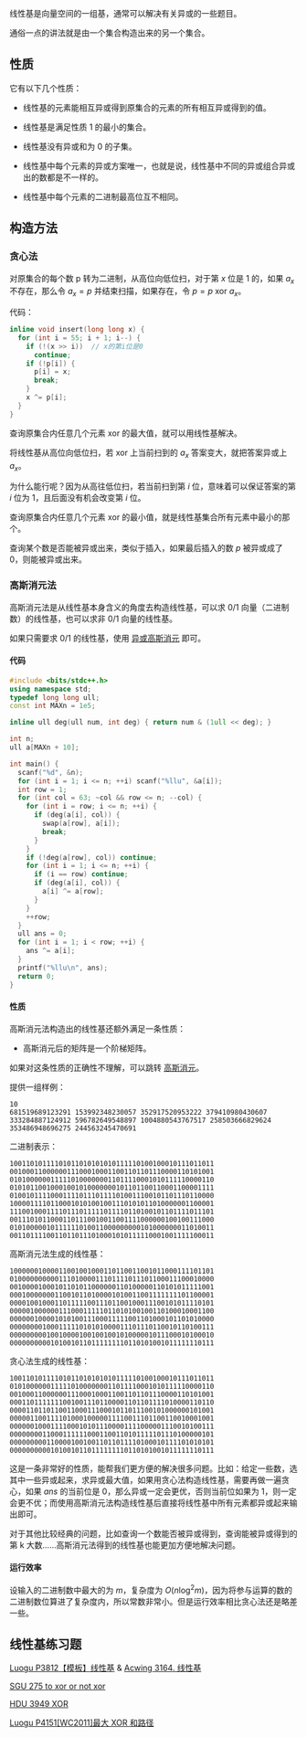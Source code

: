 线性基是向量空间的一组基，通常可以解决有关异或的一些题目。

通俗一点的讲法就是由一个集合构造出来的另一个集合。

## 性质

它有以下几个性质：

- 线性基的元素能相互异或得到原集合的元素的所有相互异或得到的值。

- 线性基是满足性质 1 的最小的集合。

- 线性基没有异或和为 0 的子集。

- 线性基中每个元素的异或方案唯一，也就是说，线性基中不同的异或组合异或出的数都是不一样的。

- 线性基中每个元素的二进制最高位互不相同。

## 构造方法

### 贪心法

对原集合的每个数 p 转为二进制，从高位向低位扫，对于第 $x$ 位是 1 的，如果 $a_x$ 不存在，那么令 $a_x=p$ 并结束扫描，如果存在，令 $p=p~\text{xor}~a_x$。

代码：

```cpp
inline void insert(long long x) {
  for (int i = 55; i + 1; i--) {
    if (!(x >> i))  // x的第i位是0
      continue;
    if (!p[i]) {
      p[i] = x;
      break;
    }
    x ^= p[i];
  }
}
```

查询原集合内任意几个元素 xor 的最大值，就可以用线性基解决。

将线性基从高位向低位扫，若 xor 上当前扫到的 $a_x$ 答案变大，就把答案异或上 $a_x$。

为什么能行呢？因为从高往低位扫，若当前扫到第 $i$ 位，意味着可以保证答案的第 $i$ 位为 1，且后面没有机会改变第 $i$ 位。

查询原集合内任意几个元素 xor 的最小值，就是线性基集合所有元素中最小的那个。

查询某个数是否能被异或出来，类似于插入，如果最后插入的数 $p$ 被异或成了 0，则能被异或出来。

### 高斯消元法

高斯消元法是从线性基本身含义的角度去构造线性基，可以求 $0/1$ 向量（二进制数）的线性基，也可以求非 $0/1$ 向量的线性基。

如果只需要求 $0/1$ 的线性基，使用 [异或高斯消元](./gauss.md#_17) 即可。

#### 代码

```cpp
#include <bits/stdc++.h>
using namespace std;
typedef long long ull;
const int MAXn = 1e5;

inline ull deg(ull num, int deg) { return num & (1ull << deg); }

int n;
ull a[MAXn + 10];

int main() {
  scanf("%d", &n);
  for (int i = 1; i <= n; ++i) scanf("%llu", &a[i]);
  int row = 1;
  for (int col = 63; ~col && row <= n; --col) {
    for (int i = row; i <= n; ++i) {
      if (deg(a[i], col)) {
        swap(a[row], a[i]);
        break;
      }
    }
    if (!deg(a[row], col)) continue;
    for (int i = 1; i <= n; ++i) {
      if (i == row) continue;
      if (deg(a[i], col)) {
        a[i] ^= a[row];
      }
    }
    ++row;
  }
  ull ans = 0;
  for (int i = 1; i < row; ++i) {
    ans ^= a[i];
  }
  printf("%llu\n", ans);
  return 0;
}
```

#### 性质

高斯消元法构造出的线性基还额外满足一条性质：

- 高斯消元后的矩阵是一个阶梯矩阵。

如果对这条性质的正确性不理解，可以跳转 [高斯消元](./gauss.md)。

提供一组样例：

    10
    681519689123291 153992348230057 352917520953222 379410980430607 333284887124912 596782649548897 1004880543767517 258503666829624 353486948696275 244563245470691

二进制表示：

    10011010111101011010101010111110100100010111011011
    00100011000000111000100011001101101110000110101001
    01010000001111101000000011011110001010111110000110
    01010110010001001010000000101101100110001100001111
    01001011110001111011101111010011100101101110110000
    10000111101100010101001001110101011010000001100001
    11100100011110111011111011110110100101101111011101
    00111010110001101110010011001111000000100100111000
    01010000010111111010011000000000101000000011010011
    00110111100110110111010001010111110001001111100011

高斯消元法生成的线性基：

    10000001000011001001000110110011001011000111101101
    01000000000011101000011101111011101100011100010000
    00100001000101101011000000110100000110101011111001
    00010000000110010110100001010011001111111101100001
    00001001000110111110011101100100011100101011110101
    00000100000011100011111011010100100110100010001100
    00000010000101010011100011111001101000101101010000
    00000000100011111010101000011101110110010110100111
    00000000010010000100100100101000001011100010100010
    00000000001010010110111111110110101001011111110111

贪心法生成的线性基：

    10011010111101011010101010111110100100010111011011
    01010000001111101000000011011110001010111110000110
    00100011000000111000100011001101101110000110101001
    00011011111110010011101100001101101111010000110110
    00001101101100110001110001011011100101000000101001
    00000110011110100010000011110011101100110010001001
    00000010001111000101011100001111000001110010100111
    00000000110001111110001100110101111101110100000101
    00000000011000010010011011011110100010111101010101
    00000000001010010110111111110110101001011111110111

这是一条非常好的性质，能帮我们更方便的解决很多问题。比如：给定一些数，选其中一些异或起来，求异或最大值，如果用贪心法构造线性基，需要再做一遍贪心，如果 $ans$ 的当前位是 0，那么异或一定会更优，否则当前位如果为 1，则一定会更不优；而使用高斯消元法构造线性基后直接将线性基中所有元素都异或起来输出即可。

对于其他比较经典的问题，比如查询一个数能否被异或得到，查询能被异或得到的第 k 大数……高斯消元法得到的线性基也能更加方便地解决问题。

#### 运行效率

设输入的二进制数中最大的为 $m$，复杂度为 $O(n\log^2m)$，因为将参与运算的数的二进制数位算进了复杂度内，所以常数非常小。但是运行效率相比贪心法还是略差一些。

## 线性基练习题

[Luogu P3812【模板】线性基](https://www.luogu.com.cn/problem/P3812) & [Acwing 3164. 线性基](https://www.acwing.com/problem/content/description/3167)

[SGU 275 to xor or not xor](https://vjudge.net/problem/SGU-275)

[HDU 3949 XOR](https://vjudge.net/problem/HDU-3949)

[Luogu P4151\[WC2011\]最大 XOR 和路径](https://www.luogu.com.cn/problem/P4151)
